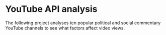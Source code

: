 # YouTube API analysis

The following project analyses ten popular political and social commentary YouTube channels to see what factors affect video views. 

